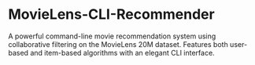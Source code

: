 # MovieLens-CLI-Recommender
A powerful command-line movie recommendation system using collaborative filtering on the MovieLens 20M dataset. Features both user-based and item-based algorithms with an elegant CLI interface.
